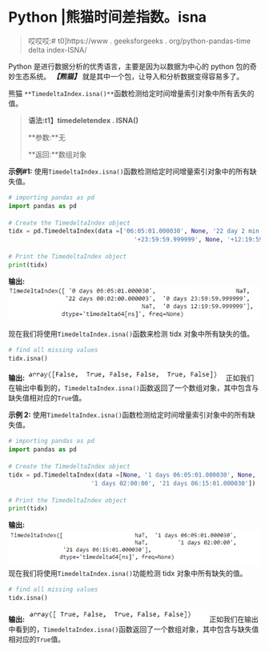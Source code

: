 # Python |熊猫时间差指数。isna

> 哎哎哎:# t0]https://www . geeksforgeeks . org/python-pandas-time delta index-ISNA/

Python 是进行数据分析的优秀语言，主要是因为以数据为中心的 python 包的奇妙生态系统。 ***【熊猫】*** 就是其中一个包，让导入和分析数据变得容易多了。

熊猫 `**TimedeltaIndex.isna()**`函数检测给定时间增量索引对象中所有丢失的值。

> **语法:t1】timedeletendex . ISNA()**
> 
> **参数:**无
> 
> **返回:**数组对象

**示例#1:** 使用`TimedeltaIndex.isna()`函数检测给定时间增量索引对象中的所有缺失值。

```py
# importing pandas as pd
import pandas as pd

# Create the TimedeltaIndex object
tidx = pd.TimedeltaIndex(data =['06:05:01.000030', None, '22 day 2 min 3us 10ns',
                                   '+23:59:59.999999', None, '+12:19:59.999999'])

# Print the TimedeltaIndex object
print(tidx)
```

**输出:**
![](img/fe6b23826ffd1f7bd9987ef0ffdd0b2e.png)

现在我们将使用`TimedeltaIndex.isna()`函数来检测 tidx 对象中所有缺失的值。

```py
# find all missing values
tidx.isna()
```

**输出:**
![](img/de1e7e48c6ea0a7415db6579ff04150d.png)
正如我们在输出中看到的，`TimedeltaIndex.isna()`函数返回了一个数组对象，其中包含与缺失值相对应的`True`值。

**示例 2:** 使用`TimedeltaIndex.isna()`函数检测给定时间增量索引对象中的所有缺失值。

```py
# importing pandas as pd
import pandas as pd

# Create the TimedeltaIndex object
tidx = pd.TimedeltaIndex(data =[None, '1 days 06:05:01.000030', None,
                       '1 days 02:00:00', '21 days 06:15:01.000030'])

# Print the TimedeltaIndex object
print(tidx)
```

**输出:**
![](img/d0042e6856905b88fc57d28b54306aba.png)
现在我们将使用`TimedeltaIndex.isna()`功能检测 tidx 对象中所有缺失的值。

```py
# find all missing values
tidx.isna()
```

**输出:**
![](img/e0cbc487a5e48fe275faaae20d98c353.png)
正如我们在输出中看到的，`TimedeltaIndex.isna()`函数返回了一个数组对象，其中包含与缺失值相对应的`True`值。